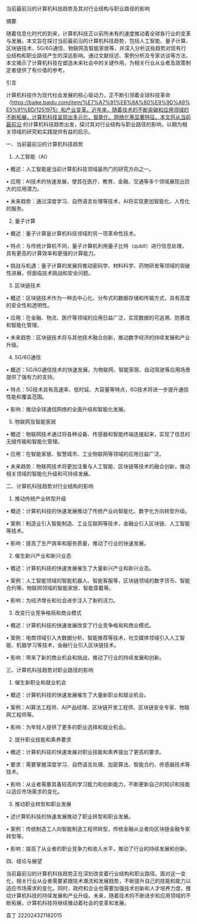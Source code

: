 当前最前沿的计算机科技趋势及其对行业结构与职业路径的影响

摘要

随着信息化时代的到来，计算机科技正以前所未有的速度推动着全球各行业的变革与发展。本文旨在探讨当前最前沿的计算机科技趋势，包括人工智能、量子计算、区块链技术、5G/6G通信、物联网及智能家居等，并深入分析这些趋势对现有行业结构和职业路径产生的深远影响。通过文献综述、案例分析及专家访谈等方法，本文揭示了计算机科技在塑造未来社会中的关键作用，为相关行业从业者及政策制定者提供了有价值的参考。

引言

计算机科技作为现代社会发展的核心驱动力，正不断引领着全球科技革命（https://baike.baidu.com/item/%E7%A7%91%E6%8A%80%E9%9D%A9%E5%91%BD/1251975）和产业变革。近年来，随着技术的不断突破和应用领域的不断拓展，计算机科技呈现出多元化、智能化、网络化等显著特征。本文将从当前最前沿 的计算机科技趋势出发，探讨其对行业结构与职业路径的影响，以期为相关领域的研究和实践提供有益的启示。

一、当前最前沿的计算机科技趋势

1. 人工智能（AI）

  • 概述：人工智能是当前计算机科技领域最热门的研究方向之一。

  • 应用：AI技术的快速发展，使其在医疗、教育、金融、交通等多个领域展现出巨大的应用潜力。

  • 未来趋势：通过深度学习、自然语言处理等技术，AI将实现更加智能化、人性化的服务。

2. 量子计算

  • 概述：量子计算是计算机科技领域的另一项革命性技术。

  • 特点：与传统计算机不同，量子计算机利用量子比特（qubit）进行信息处理，具有更高的计算效率和更强的计算能力。

  • 挑战与机遇：量子计算的发展将推动密码学、材料科学、药物研发等领域的突破性进展，但面临技术挑战和安全问题。

3. 区块链技术

  • 概述：区块链技术作为一种去中心化、分布式的数据存储和传输方式，具有高度的安全性和透明性。

  • 应用：在金融、物流、医疗等领域的应用日益广泛，实现数据的可追溯、防篡改和智能化管理。

  • 未来趋势：区块链技术将与其他技术融合创新，推动数字经济的持续发展和产业升级。

4. 5G/6G通信

  • 概述：5G/6G通信技术的快速发展，为物联网、智能家居、自动驾驶等应用场景提供了强有力的支持。

  • 特点：5G技术具有高速率、低时延、大容量等特点，6G技术将进一步提升通信性能和覆盖范围。

  • 影响：推动全球通信网络的全面升级和智能化发展。

5. 物联网及智能家居

  • 概述：物联网技术通过将各种设备、传感器和智能终端连接起来，实现了信息的无缝传输和智能化管理。

  • 应用：在智能家居、智慧城市、工业物联网等领域的应用日益广泛。

  • 未来趋势：物联网技术将更加注重与人工智能、区块链等技术的融合创新，推动相关领域的智能化升级和可持续发展。

二、计算机科技趋势对行业结构的影响

1. 推动传统产业转型升级

  • 概述：计算机科技的快速发展推动了传统产业向智能化、数字化方向转型升级。

  • 案例：制造业引入智能制造、工业互联网等技术，金融业引入区块链、人工智能等技术。

  • 影响：提高了生产效率和服务质量，推动了行业的快速发展。

2. 催生新兴产业和新兴业态

  • 概述：计算机科技的快速发展催生了大量新兴产业和新兴业态。

  • 案例：人工智能领域的智能机器人、智能客服等，区块链领域的数字货币、智能合约等，物联网领域的智能家居、智能穿戴等。

  • 影响：为经济增长和社会进步注入了新的活力。

3. 改变行业竞争格局和商业模式

  • 概述：计算机科技的快速发展改变了行业竞争格局和商业模式。

  • 案例：电商领域引入大数据分析、智能推荐等技术，社交媒体领域引入人工智能、机器学习等技术，金融行业引入区块链技术。

  • 影响：带来了新的商业机会和挑战，推动了行业的持续发展和创新。

三、计算机科技趋势对职业路径的影响

1. 催生新职业和就业机会

  • 概述：计算机科技的快速发展催生了大量新职业和就业机会。

  • 案例：AI算法工程师、AI产品经理、区块链开发工程师、区块链安全专家、物联网工程师等。

  • 影响：为年轻人提供了更多的职业选择和就业机会。

2. 提升职业技能和素养要求

  • 概述：计算机科技的快速发展对职业技能和素养提出了更高的要求。

  • 要求：需要掌握深度学习、自然语言处理、加密算法、智能合约、传感器技术等技术。

  • 影响：从业者需要具备较高的学习能力和创新能力，不断更新自己的知识和技能以适应市场需求的变化。

3. 推动职业转型和职业发展

  • 述计算机科技的快速发展推动了职业转型和职业发展。

  • 案例：传统制造工人向智能制造工程师转型，传统金融从业者向区块链金融专家转型等。

  • 影响：提高了从业者的职业竞争力和收入水平，推动了行业的持续发展和创新。

四、结论与展望

当前最前沿的计算机科技趋势正在深刻改变着行业结构和职业路径。面对这一变化，相关行业从业者需要紧跟技术潮流和发展趋势，不断提升自己的技能和能力以适应市场需求的变化。同时，政府和企业也需要加强技术创新和人才培养力度，推动计算机科技的持续发展和产业升级。未来，随着技术的不断进步和应用领域的不断拓展，计算机科技将继续推动着社会的变革和发展。

袁丁 222024321182015
